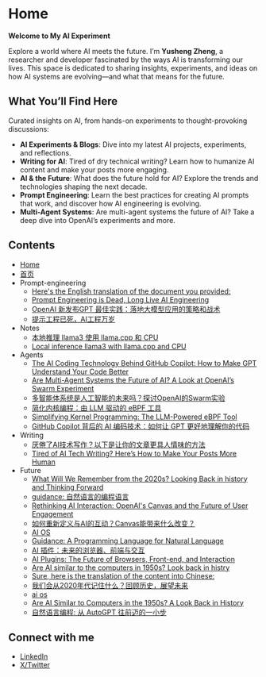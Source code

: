 # Home

**Welcome to My AI Experiment**

Explore a world where AI meets the future. I’m **Yusheng Zheng**, a researcher and developer fascinated by the ways AI is transforming our lives. This space is dedicated to sharing insights, experiments, and ideas on how AI systems are evolving—and what that means for the future.

## **What You’ll Find Here**

Curated insights on AI, from hands-on experiments to thought-provoking discussions:

- **AI Experiments & Blogs**: Dive into my latest AI projects, experiments, and reflections.
- **Writing for AI**: Tired of dry technical writing? Learn how to humanize AI content and make your posts more engaging.
- **AI & the Future**: What does the future hold for AI? Explore the trends and technologies shaping the next decade.
- **Prompt Engineering**: Learn the best practices for creating AI prompts that work, and discover how AI engineering is evolving.
- **Multi-Agent Systems**: Are multi-agent systems the future of AI? Take a deep dive into OpenAI’s experiments and more.

## Contents

- [Home](index.md)
- [首页](index.zh.md)
- Prompt-engineering
  - [Here's the English translation of the document you provided:](Prompt-engineering/gpt-best-practice.md)
  - [Prompt Engineering is Dead, Long Live AI Engineering](Prompt-engineering/prompt-dead.md)
  - [OpenAI 新发布GPT 最佳实践：落地大模型应用的策略和战术](Prompt-engineering/gpt-best-practice.zh.md)
  - [提示工程已死，AI工程万岁](Prompt-engineering/prompt-dead.zh.md)
- Notes
  - [本地推理 llama3 使用 llama.cpp 和 CPU](Notes/inference-locally.zh.md)
  - [Local inference llama3 with llama.cpp and CPU](Notes/inference-locally.md)
- Agents
  - [The AI Coding Technology Behind GitHub Copilot: How to Make GPT Understand Your Code Better](Agents/copilot.md)
  - [Are Multi-Agent Systems the Future of AI? A Look at OpenAI’s Swarm Experiment](Agents/swarm.md)
  - [多智能体系统是人工智能的未来吗？探讨OpenAI的Swarm实验](Agents/swarm.zh.md)
  - [简化内核编程：由 LLM 驱动的 eBPF 工具](Agents/kgent.zh.md)
  - [Simplifying Kernel Programming: The LLM-Powered eBPF Tool](Agents/kgent.md)
  - [GitHub Copilot 背后的 AI 编码技术：如何让 GPT 更好地理解你的代码](Agents/copilot.zh.md)
- Writing
  - [厌倦了AI技术写作？以下是让你的文章更具人情味的方法](Writing/Feel-human.zh.md)
  - [Tired of AI Tech Writing? Here’s How to Make Your Posts More Human](Writing/Feel-human.md)
- Future
  - [What Will We Remember from the 2020s? Looking Back in history and Thinking Forward](Future/future-hostory.md)
  - [guidance: 自然语言的编程语言](Future/guidance.zh.md)
  - [Rethinking AI Interaction: OpenAI's Canvas and the Future of User Engagement](Future/openai-canvas.md)
  - [如何重新定义与AI的互动？Canvas能带来什么改变？](Future/openai-canvas.zh.md)
  - [AI OS](Future/ai-os.md)
  - [Guidance: A Programming Language for Natural Language](Future/guidance.md)
  - [AI 插件：未来的浏览器、前端与交互](Future/plugin.zh.md)
  - [AI Plugins: The Future of Browsers, Front-end, and Interaction](Future/plugin.md)
  - [Are AI similar to the computers in 1950s? Look back in histry](Future/history.zh.md)
  - [Sure, here is the translation of the content into Chinese:](Future/natual-language-program.zh.md)
  - [我们会从2020年代记住什么？回顾历史，展望未来](Future/future-hostory.zh.md)
  - [ai os](Future/ai-os.zh.md)
  - [Are AI Similar to Computers in the 1950s? A Look Back in History](Future/history.md)
  - [自然语言编程: 从 AutoGPT 往前迈的一小步](Future/natual-language-program.md)

## Connect with me

- [LinkedIn](https://www.linkedin.com/in/yunwei37/)
- [X/Twitter](https://x.com/yunwei37)
